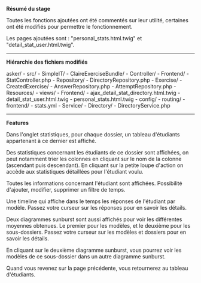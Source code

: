 **Résumé du stage**

Toutes les fonctions ajoutées ont été commentés sur leur utilité, certaines ont été modifiés pour permettre le fonctionnement.

Les pages ajoutées sont : "personal_stats.html.twig" et "detail_stat_user.html.twig".

-----

**Hiérarchie des fichiers modifiés**

asker/
    - src/
        - SimpleIT/
            - ClaireExerciseBundle/
                - Controller/
                    - Frontend/
                        - StatController.php
                - Repository/
                    - DirectoryRepository.php
                    - Exercise/
                        - CreatedExercise/
                            - AnswerRepository.php
                            - AttemptRepository.php
                - Resources/
                    - views/
                        - Frontend/
                            - ajax_detail_stat_directory.html.twig
                            - detail_stat_user.html.twig
                            - personal_stats.html.twig
                    - config/
                        - routing/
                            - frontend/
                                - stats.yml
                - Service/
                    - Directory/
                        - DirectoryService.php

----

**Features**

Dans l'onglet statistiques, pour chaque dossier, un tableau d'étudiants appartenant à ce dernier est affiché.

Des statistiques concernant les étudiants de ce dossier sont affichées, on peut notamment trier les colonnes en cliquant sur le nom de la colonne (ascendant puis descendant).
En cliquant sur la petite loupe d'action on accède aux statistiques détaillées pour l'étudiant voulu.

Toutes les informations concernant l'étudiant sont affichées.
Possibilité d'ajouter, modifier, supprimer un filtre de temps.

Une timeline qui affiche dans le temps les réponses de l'étudiant par modèle.
Passez votre curseur sur les réponses pour en savoir les détails.

Deux diagrammes sunburst sont aussi affichés pour voir les différentes moyennes obtenues.
Le premier pour les modèles, et le deuxième pour les sous-dossiers.
Passez votre curseur sur les modèles et dossiers pour en savoir les détails.

En cliquant sur le deuxième diagramme sunburst, vous pourrez voir les modèles de ce sous-dossier dans un autre diagramme sunburst.

Quand vous revenez sur la page précédente, vous retournerez au tableau d'étudiants.
